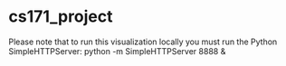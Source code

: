 cs171_project
=============

Please note that to run this visualization locally you must run the Python SimpleHTTPServer:
python -m SimpleHTTPServer 8888 &
